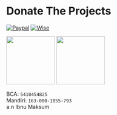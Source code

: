
# Donate The Projects

[![Paypal](https://img.shields.io/badge/PayPal-00457C?style=for-the-badge&logo=paypal&logoColor=white)](https://paypal.me/ibnux) 
[![Wise](https://img.shields.io/badge/Wise-394e79?style=for-the-badge&logo=wise&logoColor=00B9FF)]([https://paypal.me/ibnux](https://wise.com/pay/me/ibnum37))

[<img src="http://button.ibnux.net/trakteer/ibnux.png" width="128">](https://trakteer.id/ibnux)
[<img src="http://button.ibnux.net/karyakarsa/ibnux.png" width="128">](https://karyakarsa.com/ibnux)

BCA: `5410454825`   
Mandiri: `163-000-1855-793`   
a.n Ibnu Maksum
